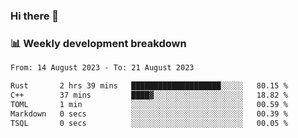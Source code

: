 ### Hi there 👋

### 📊 Weekly development breakdown
<!--START_SECTION:waka-->

```txt
From: 14 August 2023 - To: 21 August 2023

Rust       2 hrs 39 mins   ████████████████████░░░░░   80.15 %
C++        37 mins         ████▓░░░░░░░░░░░░░░░░░░░░   18.82 %
TOML       1 min           ░░░░░░░░░░░░░░░░░░░░░░░░░   00.59 %
Markdown   0 secs          ░░░░░░░░░░░░░░░░░░░░░░░░░   00.39 %
TSQL       0 secs          ░░░░░░░░░░░░░░░░░░░░░░░░░   00.05 %
```

<!--END_SECTION:waka-->
